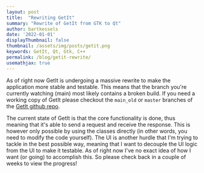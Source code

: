 ```yaml
---
layout: post
title:  "Rewriting GetIt"
summary: "Rewrite of GetIt from GTK to Qt"
author: bartkessels
date: '2022-01-01'
displayThumbnail: false
thumbnail: /assets/img/posts/getit.png
keywords: GetIt, Qt, Gtk, C++
permalink: /blog/getit-rewrite/
usemathjax: true
---
```


As of right now GetIt is undergoing a massive rewrite to make the application more stable and
testable. This means that the branch you're currently watching (main) most likely contains a
broken build. If you need a working copy of GetIt please checkout the `main_old` or `master`
branches of the [GetIt github repo](https://github.com/bartkessels/GetIt).

The current state of GetIt is that the core functionality is done, thus meaning that it's able
to send a request and receive the response. This is however only possible by using the classes
directly (in other words, you need to modify the code yourself). The UI is another hurdle that
I'm trying to tackle in the best possible way, meaning that I want to decouple the UI logic from
the UI to make it testable. As of right now I've no exact idea of how I want (or going) to
accomplish this. So please check back in a couple of weeks to view the progress!